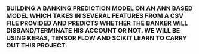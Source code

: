 ### BUILDING A BANKING PREDICTION MODEL ON AN ANN BASED MODEL WHICH TAKES IN SEVERAL FEATURES FROM A CSV FILE PROVIDED AND PREDICTS WHETHER THE BANKER WILL DISBAND/TERMINATE HIS ACCOUNT OR NOT. WE WILL BE USING KERAS, TENSOR FLOW AND SCIKIT LEARN TO CARRY OUT THIS PROJECT.
